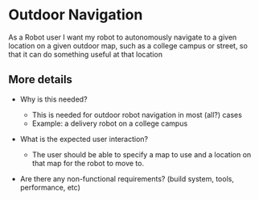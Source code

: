 # Outdoor Navigation
As a Robot user I want my robot to autonomously navigate to a given location on a given outdoor map, such as a college campus or street, so that it can do something useful at that location

## More details
- Why is this needed?
   - This is needed for outdoor robot navigation in most (all?) cases
   - Example: a delivery robot on a college campus

- What is the expected user interaction?
   - The user should be able to specify a map to use and a location on that map for the robot to move to.

- Are there any non-functional requirements? (build system, tools, performance, etc)
